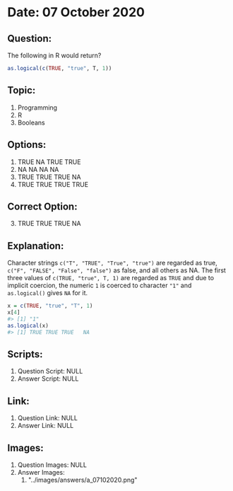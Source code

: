 # Date: 07 October 2020

## Question:
The following in R would return?
```r
as.logical(c(TRUE, "true", T, 1))
```

## Topic:
1. Programming
2. R
3. Booleans

## Options:
1. TRUE NA TRUE TRUE
2. NA NA NA NA
3. TRUE TRUE TRUE NA
4. TRUE TRUE TRUE TRUE

## Correct Option:
3. TRUE TRUE TRUE NA

## Explanation:
Character strings `c("T", "TRUE", "True", "true")` are regarded as true, `c("F", "FALSE", "False", "false")` as false, and all others as NA. The first three values of `c(TRUE, "true", T, 1)` are regarded as `TRUE` and due to implicit coercion, the numeric `1` is coerced to character `"1"` and `as.logical()` gives `NA` for it.
``` r
x = c(TRUE, "true", "T", 1)
x[4]
#> [1] "1"
as.logical(x)
#> [1] TRUE TRUE TRUE   NA
```

## Scripts:
1. Question Script: NULL
2. Answer Script: NULL

## Link:
1. Question Link: NULL
2. Answer Link: NULL

## Images:
1. Question Images: NULL
2. Answer Images:
   1. "../images/answers/a_07102020.png"
